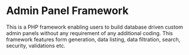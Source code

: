 # Admin Panel Framework

This is a PHP framework enabling users to build database driven custom admin panels without any requirement of any additional coding. This framework features form generation, data listing, data filtration, search, security, validations etc.
